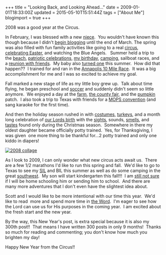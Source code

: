 +++
title = "Looking Back, and Looking Ahead..."
date = 2009-01-01T18:33:00Z
updated = 2015-05-10T15:51:44Z
tags = ["About Me"]
blogimport = true 
+++

2008 was a good year at the Circus.  

In February, I was blessed with a new [niece](http://mutheringheights.blogspot.com/).  You wouldn't have known this though because I didn't [begin blogging](http://lifeatthecircus.com/2008/03/27/here-we-go/) until the end of March. The spring was also filled with fun family activities like going to a real [circus](http://lifeatthecircus.com/2008/05/13/under-the-big-top-part-2/), [celebrating Easter](http://lifeatthecircus.com/2008/04/23/behold-the-power-of-oxicleanbehold-the-power-of-oxiclean/), and watching the Blue Angels.   Summer held a trip to the [beach](http://lifeatthecircus.com/2008/06/25/a-day-at-the-beach/), [patriotic celebrations](http://lifeatthecircus.com/2008/07/04/happy-fourth/), [my birthday](http://lifeatthecircus.com/2008/07/17/princess-for-a-day/), [camping](http://lifeatthecircus.com/2008/08/28/why-we-love-camping/), sailboat races, and a [reunion with friends](http://lifeatthecircus.com/2008/08/27/the-lucky-ones/).  My baby also [turned one](http://lifeatthecircus.com/2008/07/18/i-am-one-busy-mama-tonight/) this summer.  How did that happen??  I trained for and ran in the [Annapolis 10 Mile Race](http://lifeatthecircus.com/2008/08/25/we-did-it/).  It was a big accomplishment for me and I was so excited to achieve my goal.  

Fall marked a new stage of life as my little boy grew up.  Talk about time flying, he began preschool and [soccer](http://lifeatthecircus.com/2008/09/18/worth-a-thousand-words-and-then-some/) and suddenly didn't seem so little anymore.  We enjoyed a day at the [farm](http://lifeatthecircus.com/2008/10/16/the-power-of-a-baby/), [the county fair](http://lifeatthecircus.com/2008/09/17/and-i-thought-i-had-it-bad/), and the [pumpkin](http://lifeatthecircus.com/2008/11/07/better-late-than-never-right/) patch.  I also took a trip to Texas with friends for a [MOPS convention](http://lifeatthecircus.com/2008/10/01/mommys-leaving-on-a-jet-plane/) (and sang karaoke for the first time).  

And then the holiday season rushed in with [costumes,](http://lifeatthecircus.com/2008/11/01/trick-or-treat/) [turkeys](http://lifeatthecircus.com/2008/11/27/a-time-to-give-thanks/), and a month long celebration of [our Lords birth](http://lifeatthecircus.com/2008/12/20/thats-what-its-all-about/) with the [sights](http://lifeatthecircus.com/2008/12/30/christmas-in-the-capital/), sounds, [smells](http://lifeatthecircus.com/2008/12/12/o-christmas-tree/), and [tastes](http://lifeatthecircus.com/2008/12/16/its-cookie-baking-time/) found only during the Christmas season.  Somewhere in there my oldest daughter became officially potty trained.  Yes, for Thanksgiving, I was given  one more thing to be thankful for...2 potty trained and only one kiddo in diapers!  

[![2008 collage](https://latc.s3.amazonaws.com/wp-content/uploads/2009/01/2008-collage-thumb.jpg)](https://latc.s3.amazonaws.com/wp-content/uploads/2009/01/2008-collage.jpg)  

As I look to 2009, I can only wonder what new circus acts await us.  There are a few 1/2 marathons I'd like to run this spring and fall.  We'd like to go to Texas to see my [SIL](http://anotherstelladay.blogspot.com/) and BIL this summer as well as do some camping in the great [southwest](http://www.nps.gov/state/tx/).  My son will start kindergarten this fall!!!  I am [still not sure](http://lifeatthecircus.com/2008/12/13/still-more-questions-than-answers/) if I will be home schooling him or sending him to school.  And there are many more adventures that I don't even have the slightest idea about.  

Scott and I would like to be more intentional with our time this year.  We'd like to read  more and spend more time in [the Word](http://www.biblegateway.com/resources/readingplans/index.php/2009/01/01?plan=2&amp;version=31).  I'm eager to see how the Lord can use us for His purposes in the coming year.  I am excited about the fresh start and the new year.  

By the way, this New Year's post, is extra special because it is also my 300th post!!  That means I have written 300 posts in only 9 months!  Thanks so much for reading and commenting; you don't know how much you brighten my day!  

Happy New Year from the Circus!!
